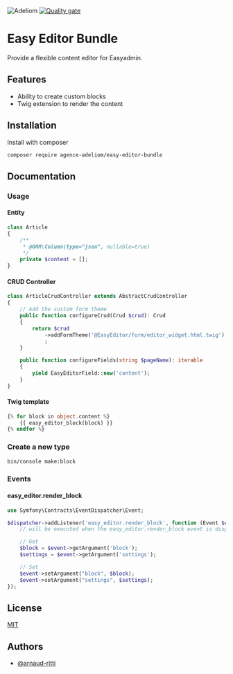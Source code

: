 
![Adeliom](https://adeliom.com/public/uploads/2017/09/Adeliom_logo.png)
[![Quality gate](https://sonarcloud.io/api/project_badges/quality_gate?project=agence-adeliom_easy-editor-bundle)](https://sonarcloud.io/dashboard?id=agence-adeliom_easy-editor-bundle)

# Easy Editor Bundle

Provide a flexible content editor for Easyadmin.


## Features

- Ability to create custom blocks
- Twig extension to render the content


## Installation

Install with composer

```bash
composer require agence-adeliom/easy-editor-bundle
```

## Documentation

### Usage

#### Entity

```php
class Article
{
    /**
     * @ORM\Column(type="json", nullable=true)
     */
    private $content = [];
}
```

#### CRUD Controller
```php
class ArticleCrudController extends AbstractCrudController
{
    // Add the custom form theme
    public function configureCrud(Crud $crud): Crud
    {
        return $crud
            ->addFormTheme('@EasyEditor/form/editor_widget.html.twig')
            ;
    }

    public function configureFields(string $pageName): iterable
    {
        yield EasyEditorField::new('content');
    }
}
```

#### Twig template
```php
{% for block in object.content %}
    {{ easy_editor_block(block) }}
{% endfor %}
```

### Create a new type

```bash
bin/console make:block
```

### Events

#### easy_editor.render_block
```php
use Symfony\Contracts\EventDispatcher\Event;

$dispatcher->addListener('easy_editor.render_block', function (Event $event) {
    // will be executed when the easy_editor.render_block event is dispatched

    // Get
    $block = $event->getArgument('block');
    $settings = $event->getArgument('settings');

    // Set
    $event->setArgument("block", $block);
    $event->setArgument("settings", $settings);
});
```

## License

[MIT](https://choosealicense.com/licenses/mit/)


## Authors

- [@arnaud-ritti](https://github.com/arnaud-ritti)


